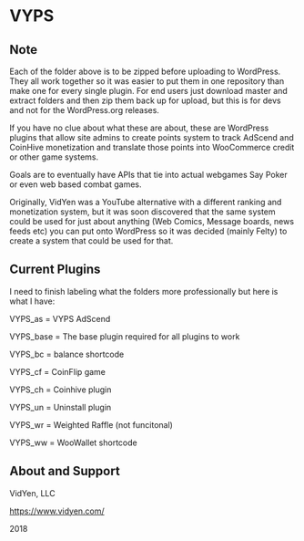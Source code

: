 # VYPS

Note
------------
Each of the folder above is to be zipped before uploading to WordPress. They all work together so it was easier to put them in one repository than make one for every single plugin. For end users just download master and extract folders and then zip them back up for upload, but this is for devs and not for the WordPress.org releases.

If you have no clue about what these are about, these are WordPress plugins
that allow site admins to create points system to track AdScend and CoinHive
monetization and translate those points into WooCommerce credit or other
game systems.

Goals are to eventually have APIs that tie into actual webgames
Say Poker or even web based combat games.

Originally, VidYen was a YouTube alternative with a different ranking and
monetization system, but it was soon discovered that the same system could
be used for just about anything (Web Comics, Message boards, news feeds etc)
you can put onto WordPress so it was decided (mainly Felty) to create a system
that could be used for that.

Current Plugins
--------

I need to finish labeling what the folders more professionally but here is what I have:

VYPS_as = VYPS AdScend

VYPS_base = The base plugin required for all plugins to work

VYPS_bc = balance shortcode

VYPS_cf = CoinFlip game

VYPS_ch = Coinhive plugin

VYPS_un = Uninstall plugin

VYPS_wr = Weighted Raffle (not funcitonal)

VYPS_ww = WooWallet shortcode

About and Support
--------

VidYen, LLC

https://www.vidyen.com/

2018
